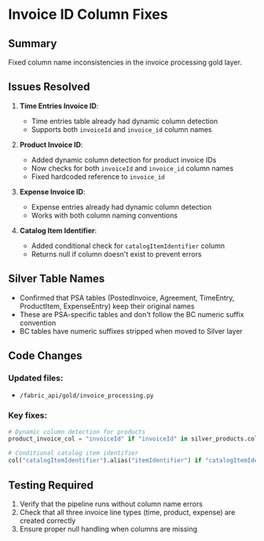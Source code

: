 # Invoice ID Column Fixes

## Summary
Fixed column name inconsistencies in the invoice processing gold layer.

## Issues Resolved

1. **Time Entries Invoice ID**:
   - Time entries table already had dynamic column detection
   - Supports both `invoiceId` and `invoice_id` column names

2. **Product Invoice ID**: 
   - Added dynamic column detection for product invoice IDs
   - Now checks for both `invoiceId` and `invoice_id` column names
   - Fixed hardcoded reference to `invoice_id`

3. **Expense Invoice ID**:
   - Expense entries already had dynamic column detection
   - Works with both column naming conventions

4. **Catalog Item Identifier**:
   - Added conditional check for `catalogItemIdentifier` column
   - Returns null if column doesn't exist to prevent errors

## Silver Table Names
- Confirmed that PSA tables (PostedInvoice, Agreement, TimeEntry, ProductItem, ExpenseEntry) keep their original names
- These are PSA-specific tables and don't follow the BC numeric suffix convention
- BC tables have numeric suffixes stripped when moved to Silver layer

## Code Changes

### Updated files:
- `/fabric_api/gold/invoice_processing.py`

### Key fixes:
```python
# Dynamic column detection for products
product_invoice_col = "invoiceId" if "invoiceId" in silver_products.columns else "invoice_id"

# Conditional catalog item identifier
col("catalogItemIdentifier").alias("itemIdentifier") if "catalogItemIdentifier" in silver_products.columns else lit(None).alias("itemIdentifier")
```

## Testing Required
1. Verify that the pipeline runs without column name errors
2. Check that all three invoice line types (time, product, expense) are created correctly
3. Ensure proper null handling when columns are missing